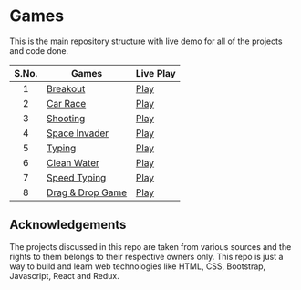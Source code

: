 # Games
This is the main repository structure with live demo for all of the projects and code done.


|  S.No.  | Games | Live Play |
|   :-:   | ------- | --------- |
| 1 | [Breakout](https://github.com/RajAnand-132/Games/tree/main/Breakout%20Game)  | [Play](https://rajanand-132.github.io/Games/Breakout%20Game/)     |
| 2 | [Car Race](https://github.com/RajAnand-132/Games/tree/main/Race%20Game)           | [Play](https://rajanand-132.github.io/Games/Race%20Game/)     |
| 3 | [Shooting](https://github.com/RajAnand-132/Games/tree/main/Shooting%20Game)           | [Play](https://rajanand-132.github.io/Games/Shooting%20Game/)|
| 4 | [Space Invader](https://github.com/RajAnand-132/Games/tree/main/Simple%20Space%20Invader%20Game%202D%20Game)  | [Play](https://rajanand-132.github.io/Games/Simple%20Space%20Invader%20Game%202D%20Game/) |
| 5 | [Typing ](https://github.com/RajAnand-132/Games/tree/main/Typing%20Game)  |[Play](https://rajanand-132.github.io/Games/Typing%20Game/) |
| 6 | [Clean Water](https://github.com/RajAnand-132/Games/tree/main/Water%20Tank) |[Play](https://rajanand-132.github.io/Games/Water%20Tank/) |
| 7 | [Speed Typing](https://github.com/RajAnand-132/Games/tree/main/Speed%20Typing%20Test) |[Play](https://rajanand-132.github.io/Games/Speed%20Typing%20Test/)|
| 8 | [Drag & Drop Game](https://github.com/RajAnand-132/Games/tree/main/Drag%26Drop) |[Play](https://rajanand-132.github.io/Games/Drag&Drop/)


## Acknowledgements

The projects discussed in this repo are taken from various sources and the rights to them belongs to their respective owners only. This repo is just a way to build and learn web technologies like HTML, CSS, Bootstrap, Javascript, React and Redux.
